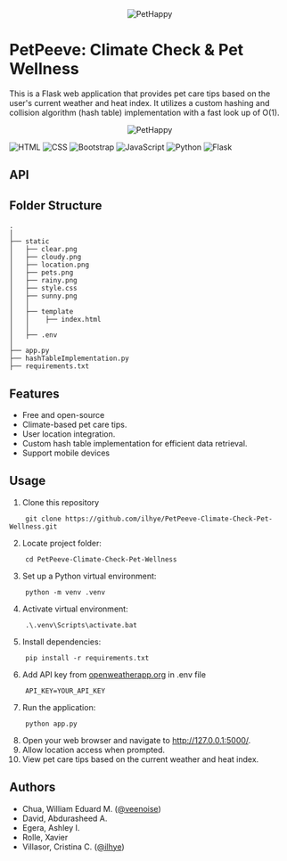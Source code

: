 <div align="center">
  <img alt="PetHappy" src="https://github.com/ilhye/PetPeeve-Climate-Check-Pet-Wellness/blob/main/static/PetPeeve-banner.png?raw=true">
</div>


# PetPeeve: Climate Check & Pet Wellness
This is a Flask web application that provides pet care tips based on the user's current weather and heat index. It utilizes a custom hashing and collision algorithm (hash table) implementation with a fast look up of O(1).

<div align="center">
  <img alt="PetHappy" src="https://github.com/ilhye/PetPeeve-Climate-Check-Pet-Wellness/blob/main/static/OutputSS.PNG">
</div>

![HTML](https://img.shields.io/badge/HTML-E34F26.svg?style=for-the-badge&logo=html5&logoColor=white) ![CSS](https://img.shields.io/badge/CSS-1572B6.svg?style=for-the-badge&logo=css3&logoColor=white) ![Bootstrap](https://img.shields.io/badge/Bootstrap-blueviolet.svg?style=for-the-badge&logo=bootstrap&logoColor=white) ![JavaScript](https://img.shields.io/badge/JavaScript-F7DF1E.svg?style=for-the-badge&logo=JavaScript&logoColor=white) ![Python](https://img.shields.io/badge/Python-1572B6.svg?style=for-the-badge&logo=Python&logoColor=white) ![Flask](https://img.shields.io/badge/Flask-000000.svg?style=for-the-badge&logo=Flask&logoColor=white)
## API

## Folder Structure
    .
    │
    ├── static
    │   ├── clear.png
    │   ├── cloudy.png
    │   ├── location.png
    │   ├── pets.png
    │   ├── rainy.png
    │   ├── style.css
    │   ├── sunny.png
    │   │ 
    │   ├── template
    │   │    ├── index.html
    │   │
    │   ├── .env
    │       
    ├── app.py
    ├── hashTableImplementation.py
    ├── requirements.txt 

## Features
- Free and open-source
- Climate-based pet care tips.
- User location integration.
- Custom hash table implementation for efficient data retrieval.
- Support mobile devices

## Usage
1. Clone this repository
```
    git clone https://github.com/ilhye/PetPeeve-Climate-Check-Pet-Wellness.git
```

2. Locate project folder:
```
    cd PetPeeve-Climate-Check-Pet-Wellness
```

3. Set up a Python virtual environment:
```
    python -m venv .venv
```

4. Activate virtual environment:
```
    .\.venv\Scripts\activate.bat
```
5. Install dependencies:
```
    pip install -r requirements.txt
```
6. Add API key from [openweatherapp.org](https://openweathermap.org/) in .env file
```
    API_KEY=YOUR_API_KEY
```

7. Run the application:
```
    python app.py
```
8. Open your web browser and navigate to http://127.0.0.1:5000/.
9. Allow location access when prompted.
10. View pet care tips based on the current weather and heat index.

## Authors
- Chua, William Eduard M. ([@veenoise](https://github.com/veenoise))
- David, Abdurasheed A.
- Egera, Ashley I.
- Rolle, Xavier
- Villasor, Cristina C. ([@ilhye](https://github.com/ilhye))
